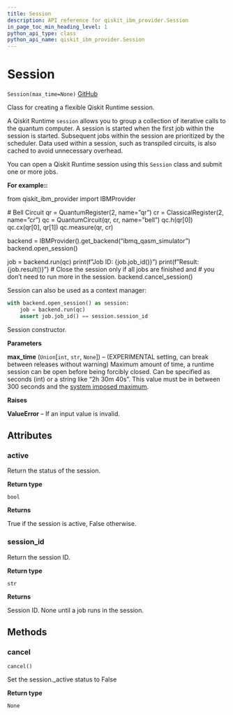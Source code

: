 ```yaml
---
title: Session
description: API reference for qiskit_ibm_provider.Session
in_page_toc_min_heading_level: 1
python_api_type: class
python_api_name: qiskit_ibm_provider.Session
---
```


# Session

<span id="qiskit_ibm_provider.Session" />

`Session(max_time=None)` [GitHub](https://github.com/qiskit/qiskit-ibm-provider/tree/stable/0.9/qiskit_ibm_provider/session.py "view source code")

Class for creating a flexible Qiskit Runtime session.

A Qiskit Runtime `session` allows you to group a collection of iterative calls to the quantum computer. A session is started when the first job within the session is started. Subsequent jobs within the session are prioritized by the scheduler. Data used within a session, such as transpiled circuits, is also cached to avoid unnecessary overhead.

You can open a Qiskit Runtime session using this `Session` class and submit one or more jobs.

**For example::**

from qiskit\_ibm\_provider import IBMProvider

\# Bell Circuit qr = QuantumRegister(2, name=”qr”) cr = ClassicalRegister(2, name=”cr”) qc = QuantumCircuit(qr, cr, name=”bell”) qc.h(qr\[0]) qc.cx(qr\[0], qr\[1]) qc.measure(qr, cr)

backend = IBMProvider().get\_backend(“ibmq\_qasm\_simulator”) backend.open\_session()

job = backend.run(qc) print(f”Job ID: \{job.job\_id()}”) print(f”Result: \{job.result()}”) # Close the session only if all jobs are finished and # you don’t need to run more in the session. backend.cancel\_session()

Session can also be used as a context manager:

```python
with backend.open_session() as session:
    job = backend.run(qc)
    assert job.job_id() == session.session_id
```

Session constructor.

**Parameters**

**max\_time** (`Union`\[`int`, `str`, `None`]) – (EXPERIMENTAL setting, can break between releases without warning) Maximum amount of time, a runtime session can be open before being forcibly closed. Can be specified as seconds (int) or a string like “2h 30m 40s”. This value must be in between 300 seconds and the [system imposed maximum](https://qiskit.org/documentation/partners/qiskit_ibm_runtime/faqs/max_execution_time.html).

**Raises**

**ValueError** – If an input value is invalid.

## Attributes

<span id="qiskit_ibm_provider.Session.active" />

### active

Return the status of the session.

**Return type**

`bool`

**Returns**

True if the session is active, False otherwise.

<span id="qiskit_ibm_provider.Session.session_id" />

### session\_id

Return the session ID.

**Return type**

`str`

**Returns**

Session ID. None until a job runs in the session.

## Methods

### cancel

<span id="qiskit_ibm_provider.Session.cancel" />

`cancel()`

Set the session.\_active status to False

**Return type**

`None`

